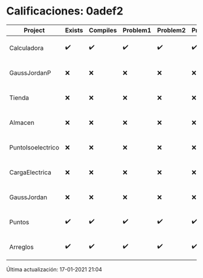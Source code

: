 # Calificaciones: 0adef2
|Project|Exists|Compiles|Problem1|Problem2|Problem3|Extra|Grade|CommitHash|CommitDate|CheckDate|DueDate|Comments|
|-|-|-|-|-|-|-|-|-|-|-|-|-|
|Calculadora|✔️|✔️|✔️|✔️|✔️|✔️|10.0|d48fde09422ed691d900f17891145c03effd2ec8|20-10-2020 00:33:45|20-10-2020 21:03:26|15-10-2020 21:00:00|Entrega fuera de tiempo|
|GaussJordanP|❌|❌|❌|❌|❌|❌|5.0|nan|nan|17-01-2021 21:04:02|14-01-2021 21:00:00|No se encontró el archivo en PracticasComputacionI/GaussJordanP/GaussJordanP.py|
|Tienda|❌|❌|❌|❌|❌|❌|5.0|nan|nan|17-01-2021 21:04:01|11-12-2020 21:00:00|No se encontró el archivo en PracticasComputacionI/Tienda/Almacen.cpp|
|Almacen|❌|❌|❌|❌|❌|❌|5.0|nan|nan|17-01-2021 21:04:00|04-12-2020 21:00:00|No se encontró el archivo en PracticasComputacionI/Almacen/Almacen.cpp|
|PuntoIsoelectrico|❌|❌|❌|❌|❌|❌|5.0|nan|nan|17-01-2021 21:03:58|26-11-2020 21:00:00|No se encontró el archivo en PracticasComputacionI/PuntoIsoelectrico/Grupo.cpp|
|CargaElectrica|❌|❌|❌|❌|❌|❌|5.0|nan|nan|17-01-2021 21:03:57|19-11-2020 21:00:00|No se encontró el archivo en PracticasComputacionI/CargaElectrica/CargaElectrica.cpp|
|GaussJordan|❌|❌|❌|❌|❌|❌|5.0|nan|nan|17-01-2021 21:03:55|19-11-2020 21:00:00|No se encontró el archivo en PracticasComputacionI/GaussJordan/GaussJordan.cpp|
|Puntos|✔️|✔️|✔️|✔️|✔️|✔️|10.0|7503357902247f88cee27502a8becf55f12375e9|05-11-2020 22:07:13|06-11-2020 21:03:00|05-11-2020 21:00:00|///|
|Arreglos|✔️|✔️|✔️|✔️|✔️|✔️|5.0|7503357902247f88cee27502a8becf55f12375e9|05-11-2020 22:07:13|06-11-2020 21:02:11|22-10-2020 21:00:00|///|

Última actualización: 17-01-2021 21:04